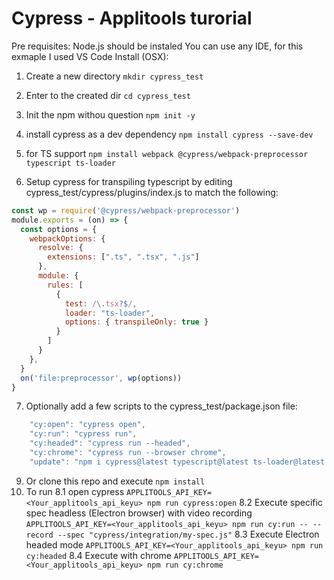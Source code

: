 # Cypress - Applitools turorial
Pre requisites: Node.js should be instaled
You can use any IDE, for this exmaple I used VS Code
Install (OSX):
1. Create a new directory  `mkdir cypress_test`
2. Enter to the created dir `cd cypress_test`
3. Init the npm withou question `npm init -y`
4. install cypress as a dev dependency `npm install cypress --save-dev`
5. for TS support `npm install webpack @cypress/webpack-preprocessor typescript ts-loader`  

6. Setup cypress for transpiling typescript by editing cypress_test/cypress/plugins/index.js to match the following:
```javascript
const wp = require('@cypress/webpack-preprocessor')
module.exports = (on) => {
  const options = {
    webpackOptions: {
      resolve: {
        extensions: [".ts", ".tsx", ".js"]
      },
      module: {
        rules: [
          {
            test: /\.tsx?$/,
            loader: "ts-loader",
            options: { transpileOnly: true }
          }
        ]
      }
    },
  }
  on('file:preprocessor', wp(options))
}
````
7. Optionally add a few scripts to the cypress_test/package.json file:
```javascript
    "cy:open": "cypress open",
    "cy:run": "cypress run",
    "cy:headed": "cypress run --headed",
    "cy:chrome": "cypress run --browser chrome",
    "update": "npm i cypress@latest typescript@latest ts-loader@latest webpack@latest @cypress/webpack-preprocessor@latest -S -E"
````    
9. Or clone this repo and execute `npm install`
8. To run
8.1 open cypress  `APPLITOOLS_API_KEY=<Your_applitools_api_keyu> npm run cypress:open`
8.2 Execute specific spec headless (Electron browser) with video recording `APPLITOOLS_API_KEY=<Your_applitools_api_keyu> npm run cy:run -- --record --spec "cypress/integration/my-spec.js"`
8.3 Execute Electron headed mode `APPLITOOLS_API_KEY=<Your_applitools_api_keyu> npm run cy:headed`
8.4 Execute with chrome `APPLITOOLS_API_KEY=<Your_applitools_api_keyu> npm run cy:chrome`

